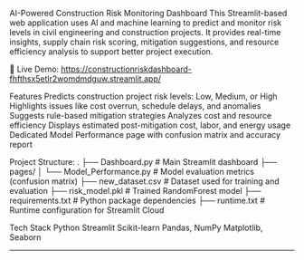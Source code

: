 AI-Powered Construction Risk Monitoring Dashboard
This Streamlit-based web application uses AI and machine learning to predict and monitor risk levels in civil engineering and construction projects. It provides real-time insights, supply chain risk scoring, mitigation suggestions, and resource efficiency analysis to support better project execution.

🔗 Live Demo: https://constructionriskdashboard-fhfthsx5etlr2womdmdguw.streamlit.app/

Features
Predicts construction project risk levels: Low, Medium, or High
Highlights issues like cost overrun, schedule delays, and anomalies
Suggests rule-based mitigation strategies
Analyzes cost and resource efficiency
Displays estimated post-mitigation cost, labor, and energy usage
Dedicated Model Performance page with confusion matrix and accuracy report

Project Structure:
.
├── Dashboard.py              # Main Streamlit dashboard
├── pages/
│   └── Model_Performance.py # Model evaluation metrics (confusion matrix)
├── new_dataset.csv          # Dataset used for training and evaluation
├── risk_model.pkl           # Trained RandomForest model
├── requirements.txt         # Python package dependencies
├── runtime.txt              # Runtime configuration for Streamlit Cloud

Tech Stack
Python
Streamlit
Scikit-learn
Pandas, NumPy
Matplotlib, Seaborn

-----------------------------------------------------------------------------


